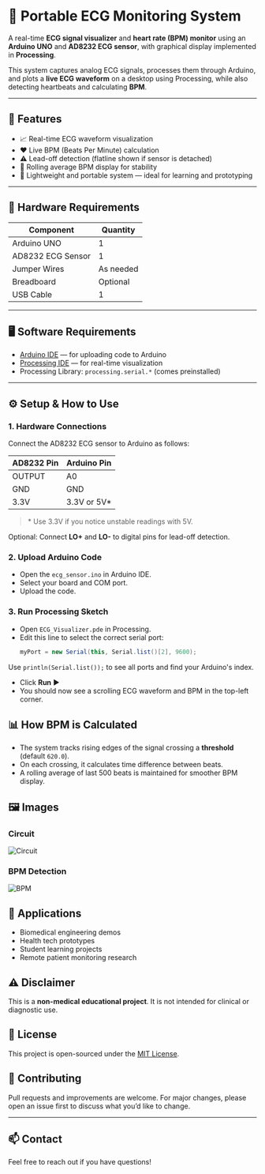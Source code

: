 
# 💓 Portable ECG Monitoring System

A real-time **ECG signal visualizer** and **heart rate (BPM) monitor** using an **Arduino UNO** and **AD8232 ECG sensor**, with graphical display implemented in **Processing**.

This system captures analog ECG signals, processes them through Arduino, and plots a **live ECG waveform** on a desktop using Processing, while also detecting heartbeats and calculating **BPM**.

---

## 🎯 Features

- 📈 Real-time ECG waveform visualization
- ❤️ Live BPM (Beats Per Minute) calculation
- ⚠️ Lead-off detection (flatline shown if sensor is detached)
- 🔁 Rolling average BPM display for stability
- 🧳 Lightweight and portable system — ideal for learning and prototyping

---

## 🔧 Hardware Requirements

| Component        | Quantity |
|------------------|----------|
| Arduino UNO      | 1        |
| AD8232 ECG Sensor| 1        |
| Jumper Wires     | As needed |
| Breadboard       | Optional |
| USB Cable        | 1        |

---

## 🖥️ Software Requirements

- [Arduino IDE](https://www.arduino.cc/en/software) — for uploading code to Arduino
- [Processing IDE](https://processing.org/download/) — for real-time visualization
- Processing Library: `processing.serial.*` (comes preinstalled)

---





## ⚙️ Setup & How to Use

### 1. **Hardware Connections**
Connect the AD8232 ECG sensor to Arduino as follows:

| AD8232 Pin | Arduino Pin |
|------------|-------------|
| OUTPUT     | A0          |
| GND        | GND         |
| 3.3V       | 3.3V or 5V* |

> \* Use 3.3V if you notice unstable readings with 5V.

Optional: Connect **LO+** and **LO-** to digital pins for lead-off detection.


### 2. **Upload Arduino Code**

- Open the `ecg_sensor.ino` in Arduino IDE.
- Select your board and COM port.
- Upload the code.

### 3. **Run Processing Sketch**

- Open `ECG_Visualizer.pde` in Processing.
- Edit this line to select the correct serial port:
  ```java
  myPort = new Serial(this, Serial.list()[2], 9600);


Use `println(Serial.list());` to see all ports and find your Arduino's index.

* Click **Run** ▶️
* You should now see a scrolling ECG waveform and BPM in the top-left corner.



## 📊 How BPM is Calculated

* The system tracks rising edges of the signal crossing a **threshold** (default `620.0`).
* On each crossing, it calculates time difference between beats.
* A rolling average of last 500 beats is maintained for smoother BPM display.



## 🖼️ Images

### Circuit
![Circuit](ecg/images/circuit.jpg)

### BPM Detection
![BPM](images/ecg/bpm.png)



## 🧠 Applications

* Biomedical engineering demos
* Health tech prototypes
* Student learning projects
* Remote patient monitoring research



## ⚠️ Disclaimer

This is a **non-medical educational project**. It is not intended for clinical or diagnostic use.



## 📜 License

This project is open-sourced under the [MIT License](LICENSE).



## 🤝 Contributing

Pull requests and improvements are welcome. For major changes, please open an issue first to discuss what you’d like to change.

---

## 📫 Contact

Feel free to reach out if you have questions!

```
